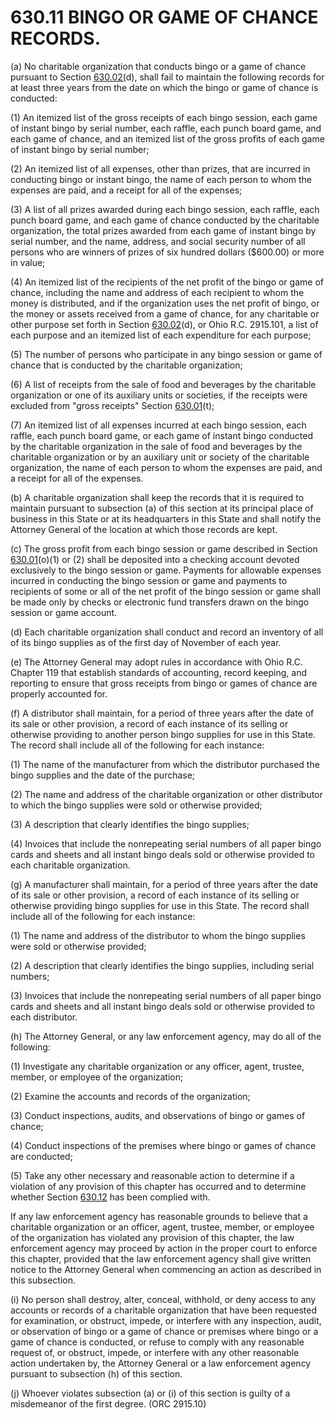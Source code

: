 630.11 BINGO OR GAME OF CHANCE RECORDS.
=======================================

​(a) No charitable organization that conducts bingo or a game of chance
pursuant to Section [630.02(](2f007661.html)d), shall fail to maintain
the following records for at least three years from the date on which
the bingo or game of chance is conducted:

​(1) An itemized list of the gross receipts of each bingo session, each
game of instant bingo by serial number, each raffle, each punch board
game, and each game of chance, and an itemized list of the gross profits
of each game of instant bingo by serial number;

​(2) An itemized list of all expenses, other than prizes, that are
incurred in conducting bingo or instant bingo, the name of each person
to whom the expenses are paid, and a receipt for all of the expenses;

​(3) A list of all prizes awarded during each bingo session, each
raffle, each punch board game, and each game of chance conducted by the
charitable organization, the total prizes awarded from each game of
instant bingo by serial number, and the name, address, and social
security number of all persons who are winners of prizes of six hundred
dollars (\$600.00) or more in value;

​(4) An itemized list of the recipients of the net profit of the bingo
or game of chance, including the name and address of each recipient to
whom the money is distributed, and if the organization uses the net
profit of bingo, or the money or assets received from a game of chance,
for any charitable or other purpose set forth in Section
[630.02](2e6c03fb.html)(d), or Ohio R.C. 2915.101, a list of each
purpose and an itemized list of each expenditure for each purpose;

​(5) The number of persons who participate in any bingo session or game
of chance that is conducted by the charitable organization;

​(6) A list of receipts from the sale of food and beverages by the
charitable organization or one of its auxiliary units or societies, if
the receipts were excluded from "gross receipts" Section
[630.01](2e6c03fb.html)(t);

​(7) An itemized list of all expenses incurred at each bingo session,
each raffle, each punch board game, or each game of instant bingo
conducted by the charitable organization in the sale of food and
beverages by the charitable organization or by an auxiliary unit or
society of the charitable organization, the name of each person to whom
the expenses are paid, and a receipt for all of the expenses.

​(b) A charitable organization shall keep the records that it is
required to maintain pursuant to subsection (a) of this section at its
principal place of business in this State or at its headquarters in this
State and shall notify the Attorney General of the location at which
those records are kept.

​(c) The gross profit from each bingo session or game described in
Section [630.01](2e6c03fb.html)(o)(1) or (2) shall be deposited into a
checking account devoted exclusively to the bingo session or game.
Payments for allowable expenses incurred in conducting the bingo session
or game and payments to recipients of some or all of the net profit of
the bingo session or game shall be made only by checks or electronic
fund transfers drawn on the bingo session or game account.

​(d) Each charitable organization shall conduct and record an inventory
of all of its bingo supplies as of the first day of November of each
year.

​(e) The Attorney General may adopt rules in accordance with Ohio R.C.
Chapter 119 that establish standards of accounting, record keeping, and
reporting to ensure that gross receipts from bingo or games of chance
are properly accounted for.

​(f) A distributor shall maintain, for a period of three years after the
date of its sale or other provision, a record of each instance of its
selling or otherwise providing to another person bingo supplies for use
in this State. The record shall include all of the following for each
instance:

​(1) The name of the manufacturer from which the distributor purchased
the bingo supplies and the date of the purchase;

​(2) The name and address of the charitable organization or other
distributor to which the bingo supplies were sold or otherwise provided;

​(3) A description that clearly identifies the bingo supplies;

​(4) Invoices that include the nonrepeating serial numbers of all paper
bingo cards and sheets and all instant bingo deals sold or otherwise
provided to each charitable organization.

​(g) A manufacturer shall maintain, for a period of three years after
the date of its sale or other provision, a record of each instance of
its selling or otherwise providing bingo supplies for use in this State.
The record shall include all of the following for each instance:

​(1) The name and address of the distributor to whom the bingo supplies
were sold or otherwise provided;

​(2) A description that clearly identifies the bingo supplies, including
serial numbers;

​(3) Invoices that include the nonrepeating serial numbers of all paper
bingo cards and sheets and all instant bingo deals sold or otherwise
provided to each distributor.

​(h) The Attorney General, or any law enforcement agency, may do all of
the following:

​(1) Investigate any charitable organization or any officer, agent,
trustee, member, or employee of the organization;

​(2) Examine the accounts and records of the organization;

​(3) Conduct inspections, audits, and observations of bingo or games of
chance;

​(4) Conduct inspections of the premises where bingo or games of chance
are conducted;

​(5) Take any other necessary and reasonable action to determine if a
violation of any provision of this chapter has occurred and to determine
whether Section [630.12](2fce99f8.html) has been complied with.

If any law enforcement agency has reasonable grounds to believe that a
charitable organization or an officer, agent, trustee, member, or
employee of the organization has violated any provision of this chapter,
the law enforcement agency may proceed by action in the proper court to
enforce this chapter, provided that the law enforcement agency shall
give written notice to the Attorney General when commencing an action as
described in this subsection.

​(i) No person shall destroy, alter, conceal, withhold, or deny access
to any accounts or records of a charitable organization that have been
requested for examination, or obstruct, impede, or interfere with any
inspection, audit, or observation of bingo or a game of chance or
premises where bingo or a game of chance is conducted, or refuse to
comply with any reasonable request of, or obstruct, impede, or interfere
with any other reasonable action undertaken by, the Attorney General or
a law enforcement agency pursuant to subsection (h) of this section.

​(j) Whoever violates subsection (a) or (i) of this section is guilty of
a misdemeanor of the first degree. (ORC 2915.10)
